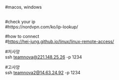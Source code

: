 #macos, windows

<br>
#check your ip
<br>
#https://nordvpn.com/ko/ip-lookup/

#how to connect
<br>
#https://hei-jung.github.io/linux/linux-remote-access/

#저사양
<br>
ssh teamnova@221.148.25.26 -p 1234

#고사양
<br>
ssh teamnova2@14.63.24.92 -p 1234
